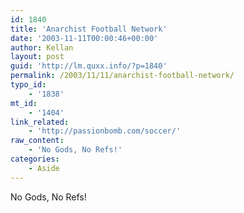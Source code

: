 ```yaml
---
id: 1840
title: 'Anarchist Football Network'
date: '2003-11-11T00:00:46+00:00'
author: Kellan
layout: post
guid: 'http://lm.quxx.info/?p=1840'
permalink: /2003/11/11/anarchist-football-network/
typo_id:
    - '1838'
mt_id:
    - '1404'
link_related:
    - 'http://passionbomb.com/soccer/'
raw_content:
    - 'No Gods, No Refs!'
categories:
    - Aside
---
```


No Gods, No Refs!